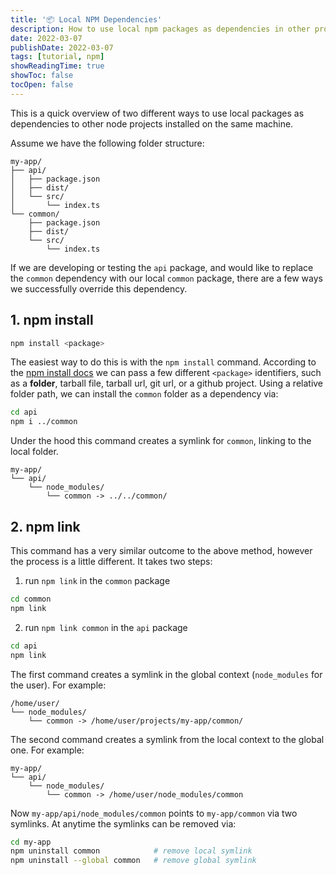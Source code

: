 ```yaml
---
title: '📦 Local NPM Dependencies'
description: How to use local npm packages as dependencies in other projects.
date: 2022-03-07
publishDate: 2022-03-07
tags: [tutorial, npm]
showReadingTime: true
showToc: false
tocOpen: false
---
```


This is a quick overview of two different ways to use local packages as dependencies to other node projects installed on the same machine.

Assume we have the following folder structure:

```text
my-app/
├── api/
│   ├── package.json
│   ├── dist/
│   └── src/
│       └── index.ts
└── common/
    ├── package.json
    ├── dist/
    └── src/
        └── index.ts
```

If we are developing or testing the `api` package, and would like to replace the `common` dependency with our local `common` package, there are a few ways we successfully override this dependency.

## 1. npm install

```bash
npm install <package>
```

The easiest way to do this is with the `npm install` command. According to the [npm install docs](https://docs.npmjs.com/cli/v8/commands/npm-install) we can pass a few different `<package>` identifiers, such as a **folder**, tarball file, tarball url, git url, or a github project. Using a relative folder path, we can install the `common` folder as a dependency via:

```bash
cd api
npm i ../common
```

Under the hood this command creates a symlink for `common`, linking to the local folder.

```text
my-app/
└── api/
    └── node_modules/
        └── common -> ../../common/
```

## 2. npm link

This command has a very similar outcome to the above method, however the process is a little different. It takes two steps:

1. run `npm link` in the `common` package

```bash
cd common
npm link
```

2. run `npm link common` in the `api` package

```bash
cd api
npm link
```

The first command creates a symlink in the global context (`node_modules` for the user). For example:

```text
/home/user/
└── node_modules/
    └── common -> /home/user/projects/my-app/common/
```

The second command creates a symlink from the local context to the global one. For example:

```text
my-app/
└── api/
    └── node_modules/
        └── common -> /home/user/node_modules/common
```

Now `my-app/api/node_modules/common` points to `my-app/common` via two symlinks. At anytime the symlinks can be removed via:

```bash
cd my-app
npm uninstall common            # remove local symlink
npm uninstall --global common   # remove global symlink
```
